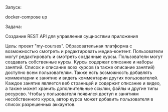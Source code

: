 Запуск:

docker-compose up

Задача:

Создание REST API для управления сущностями приложения

Цель: проект "my-courses". Образовательная платформа с возможностью смотреть и редактировать медиа-контент. 
Пользователи могут редактировать и смотреть созданные курсы. Пользователи могут создавать собственные курсы. Курсы содержат описание
и наборы занятий. Список и описание всех курсов (а также описание занятий) доступно всем пользователям. Также есть возможность
добавлять комментарии к занятию и видеть комментарии других пользователей. Каждое занятие является
веб страницей и содержит описание и видео, а также может хранить дополнительные ссылки, файлы и другие типы ресурсво. Чтобы
у пользователя появился доступ к занятиям несобственного курса, автор курса может добавить пользователя в список разрешенных аккаунтов.
